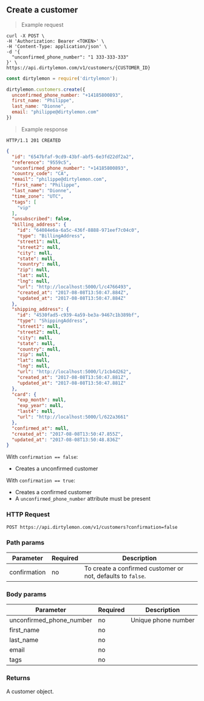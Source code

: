 ## Create a customer

> Example request

```shell
curl -X POST \
-H 'Authorization: Bearer <TOKEN>' \
-H 'Content-Type: application/json' \
-d '{
  "unconfirmed_phone_number": "1 333-333-333"
}' \
https://api.dirtylemon.com/v1/customers/{CUSTOMER_ID}
```

```javascript
const dirtylemon = require('dirtylemon');

dirtylemon.customers.create({
  unconfirmed_phone_number: "+14185800893",
  first_name: "Philippe",
  last_name: "Dionne",
  email: "philippe@dirtylemon.com"
})
```

> Example response

```http
HTTP/1.1 201 CREATED
```

```json
{
  "id": "6547bfaf-9cd9-43bf-abf5-6e3fd22df2a2",
  "reference": "9559c5",
  "unconfirmed_phone_number": "+14185800893",
  "country_code": "CA",
  "email": "philippe@dirtylemon.com",
  "first_name": "Philippe",
  "last_name": "Dionne",
  "time_zone": "UTC",
  "tags": [
    "vip"
  ],
  "unsubscribed": false,
  "billing_address": {
    "id": "64084e6a-6a5c-436f-8888-971eef7c04c0",
    "type": "BillingAddress",
    "street1": null,
    "street2": null,
    "city": null,
    "state": null,
    "country": null,
    "zip": null,
    "lat": null,
    "lng": null,
    "url": "http://localhost:5000/l/c4766493",
    "created_at": "2017-08-08T13:50:47.884Z",
    "updated_at": "2017-08-08T13:50:47.884Z"
  },
  "shipping_address": {
    "id": "4530fad5-c939-4a59-be3a-9467c1b389bf",
    "type": "ShippingAddress",
    "street1": null,
    "street2": null,
    "city": null,
    "state": null,
    "country": null,
    "zip": null,
    "lat": null,
    "lng": null,
    "url": "http://localhost:5000/l/1cb4d262",
    "created_at": "2017-08-08T13:50:47.881Z",
    "updated_at": "2017-08-08T13:50:47.881Z"
  },
  "card": {
    "exp_month": null,
    "exp_year": null,
    "last4": null,
    "url": "http://localhost:5000/l/622a3661"
  },
  "confirmed_at": null,
  "created_at": "2017-08-08T13:50:47.855Z",
  "updated_at": "2017-08-08T13:50:48.836Z"
}
```

With `confirmation == false`:

  - Creates a unconfirmed customer

With `confirmation == true`:

  - Creates a confirmed customer
  - A `unconfirmed_phone_number` attribute must be present


### HTTP Request

`POST https://api.dirtylemon.com/v1/customers?confirmation=false`


### Path params

| Parameter      | Required | Description |
| -------------- | -------- | ------------|
| confirmation   | no       | To create a confirmed customer or not, defaults to `false`. |

### Body params

| Parameter | Required | Description |
| --------- | -------- | ------------|
| unconfirmed_phone_number | no | Unique phone number |
| first_name | no |  |
| last_name | no |  |
| email | no |  |
| tags  | no |  |

### Returns

A customer object.

